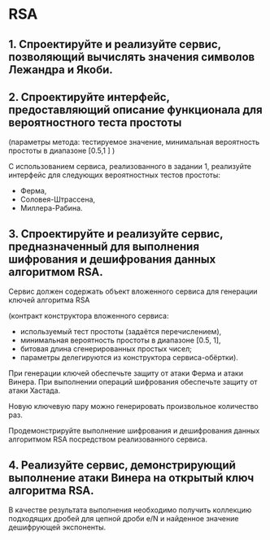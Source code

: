 # RSA
## 1. Спроектируйте и реализуйте сервис, позволяющий вычислять значения символов Лежандра и Якоби.

## 2. Спроектируйте интерфейс, предоставляющий описание функционала для вероятностного теста простоты 
(параметры метода: тестируемое значение, минимальная вероятность простоты в диапазоне [0.5,1 ] )

С использованием сервиса, реализованного в задании 1, реализуйте интерфейс для следующих вероятностных
тестов простоты: 
* Ферма, 
* Соловея-Штрассена, 
* Миллера-Рабина.

## 3. Спроектируйте и реализуйте сервис, предназначенный для выполнения шифрования и дешифрования данных алгоритмом RSA.
Сервис должен содержать объект вложенного сервиса для генерации ключей алгоритма RSA 

(контракт конструктора вложенного сервиса:
* используемый тест простоты (задаётся перечислением),
* минимальная вероятность простоты в диапазоне [0.5, 1],
* битовая длина сгенерированных простых чисел; 
* параметры делегируются из конструктора сервиса-обёртки). 

При генерации ключей обеспечьте защиту от атаки Ферма и атаки Винера. При выполнении операций шифрования обеспечьте защиту от атаки Хастада. 

Новую ключевую пару можно генерировать произвольное количество раз.

Продемонстрируйте выполнение шифрования и дешифрования данных алгоритмом RSA посредством реализованного сервиса.

## 4. Реализуйте сервис, демонстрирующий выполнение атаки Винера на открытый ключ алгоритма RSA. 
В качестве результата выполнения необходимо получить коллекцию подходящих дробей для цепной
дроби e/N и найденное значение дешифрующей экспоненты.
